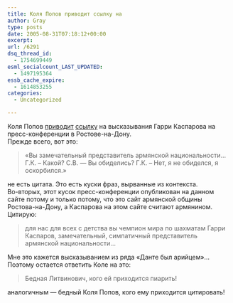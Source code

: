 ```yaml
---
title: Коля Попов приводит ссылку на
author: Gray
type: posts
date: 2005-08-31T07:18:12+00:00
excerpt:
url: /6291
dsq_thread_id:
  - 1754699449
esml_socialcount_LAST_UPDATED:
  - 1497195364
essb_cache_expire:
  - 1614853255
categories:
  - Uncategorized

---
```








Коля Попов <a href="http://stopper.ru/linkday.php?did=690" target="_blank">приводит</a> <a href="http://nnd.politnet.ru/kasp.htm" target="_blank">ссылку</a> на высказывания Гарри Каспарова на пресс-конференции в Ростове-на-Дону.  
Прежде всего, вот это:

> &#171;Вы замечательный представитель армянской национальности&#8230; Г.К. &#8211; Какой? С.В. &#8212; Вы обиделись? Г.К. &#8211; Нет, я не обиделся, я оскорбился.&#187;

не есть цитата. Это есть куски фраз, вырванные из контекста.  
Во-вторых, этот кусок пресс-конференции опубликован на данном сайте потому и только потому, что это сайт армянской общины Ростова-на-Дону, а Каспарова на этом сайте считают армянином. Цитирую:

> для нас для всех с детства вы чемпион мира по шахматам Гарри Каспаров, замечательный, симпатичный представитель армянской национальности&#8230;

Мне это кажется высказыванием из ряда &#171;Данте был арийцем&#187;&#8230;  
Поэтому остается ответить Коле на это:

> Бедная Литвинович, кого ей приходится пиарить!

аналогичным &#8212; бедный Коля Попов, кого ему приходится цитировать!